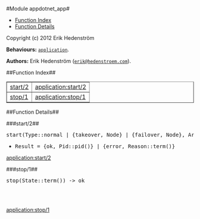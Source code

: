 

#Module appdotnet_app#
* [Function Index](#index)
* [Function Details](#functions)


Copyright (c) 2012 Erik Hedenstr&ouml;m

__Behaviours:__ [`application`](application.md).

__Authors:__ Erik Hedenstr&ouml;m ([`erik@hedenstroem.com`](mailto:erik@hedenstroem.com)).<a name="index"></a>

##Function Index##


<table width="100%" border="1" cellspacing="0" cellpadding="2" summary="function index"><tr><td valign="top"><a href="#start-2">start/2</a></td><td><a href="http://www.erlang.org/doc/apps/kernel/application.html#Module:start-2">application:start/2</a></td></tr><tr><td valign="top"><a href="#stop-1">stop/1</a></td><td><a href="http://www.erlang.org/doc/apps/kernel/application.html#Module:stop-1">application:stop/1</a></td></tr></table>


<a name="functions"></a>

##Function Details##

<a name="start-2"></a>

###start/2##


<pre>start(Type::normal | {takeover, Node} | {failover, Node}, Args::term()) -&gt; Result</pre>
<ul class="definitions"><li><pre>Result = {ok, Pid::pid()} | {error, Reason::term()}</pre></li></ul>

[application:start/2](http://www.erlang.org/doc/apps/kernel/application.html#Module:start-2)<a name="stop-1"></a>

###stop/1##


<pre>stop(State::term()) -&gt; ok</pre>
<br></br>


[application:stop/1](http://www.erlang.org/doc/apps/kernel/application.html#Module:stop-1)